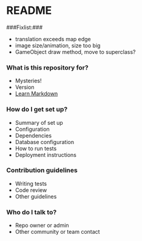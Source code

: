 # README #

###Fixlist:###
* translation exceeds map edge
* image size/animation, size too big
* GameObject draw method, move to superclass?



### What is this repository for? ###

* Mysteries!
* Version
* [Learn Markdown](https://bitbucket.org/tutorials/markdowndemo)

### How do I get set up? ###

* Summary of set up
* Configuration
* Dependencies
* Database configuration
* How to run tests
* Deployment instructions

### Contribution guidelines ###

* Writing tests
* Code review
* Other guidelines

### Who do I talk to? ###

* Repo owner or admin
* Other community or team contact
